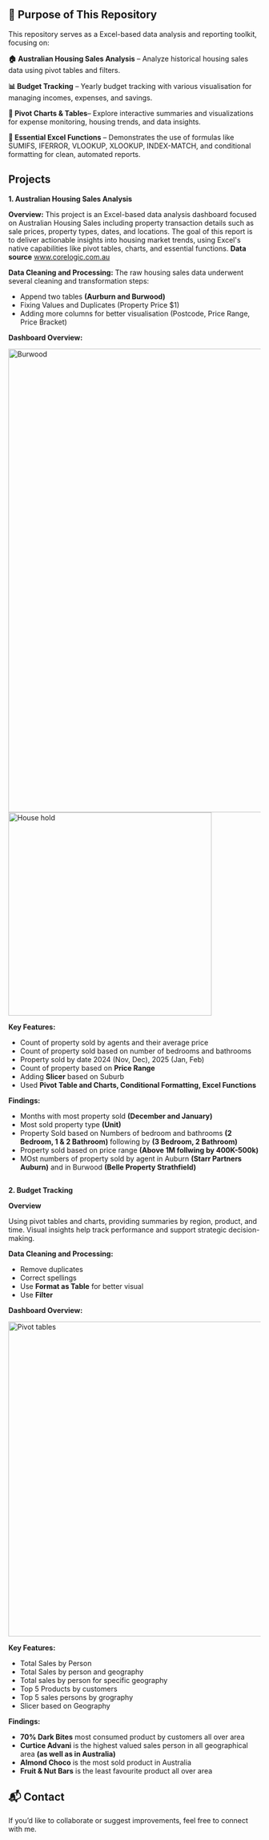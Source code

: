 ## 🎯 Purpose of This Repository

This repository serves as a Excel-based data analysis and reporting toolkit, focusing on:

**🏠 Australian Housing Sales Analysis** – Analyze historical housing sales data using pivot tables and filters.

**📊 Budget Tracking** – Yearly budget tracking with various visualisation for managing incomes, expenses, and savings.

**🔁 Pivot Charts & Tables**– Explore interactive summaries and visualizations for expense monitoring, housing trends, and data insights.

**📘 Essential Excel Functions** – Demonstrates the use of formulas like SUMIFS, IFERROR, VLOOKUP, XLOOKUP, INDEX-MATCH, and conditional formatting for clean, automated reports.

## Projects
**1. Australian Housing Sales Analysis** 

**Overview:** This project is an Excel-based data analysis dashboard focused on Australian Housing Sales including property transaction details such as sale prices, property types, dates, and locations. The goal of this report is to deliver actionable insights into housing market trends, using Excel's native capabilities like pivot tables, charts, and essential functions. **Data source** www.corelogic.com.au

**Data Cleaning and Processing:** 
The raw housing sales data underwent several cleaning and transformation steps:

- Append two tables **(Aurburn and Burwood)**
- Fixing Values and Duplicates (Property Price $1)
- Adding more columns for better visualisation (Postcode, Price Range, Price Bracket)

**Dashboard Overview:**

<img width="926" alt="Burwood" src="https://github.com/user-attachments/assets/f43a1fa7-3b41-4744-8856-a8dd0f163220" />

<img width="406" alt="House hold" src="https://github.com/user-attachments/assets/23427183-7b29-4ab0-aa6e-b1583e23d1eb" />

**Key Features:**

- Count of property sold by agents and their average price
- Count of property sold based on number of bedrooms and bathrooms
- Property sold by date 2024 (Nov, Dec), 2025 (Jan, Feb)
- Count of property based on **Price Range**
- Adding **Slicer** based on Suburb
- Used **Pivot Table and Charts, Conditional Formatting, Excel Functions**

**Findings:** 

- Months with most property sold **(December and January)**
- Most sold property type **(Unit)**
- Property Sold based on Numbers of bedroom and bathrooms **(2 Bedroom, 1 & 2 Bathroom)** following by **(3 Bedroom, 2 Bathroom)**
- Property sold based on price range **(Above 1M follwing by 400K-500k)**
- MOst numbers of property sold by agent in Auburn **(Starr Partners Auburn)** and in Burwood **(Belle Property Strathfield)**
## ##
**2. Budget Tracking**

**Overview**

Using pivot tables and charts, providing summaries by region, product, and time. Visual insights help track performance and support strategic decision-making.

**Data Cleaning and Processing:**
 - Remove duplicates
 - Correct spellings
 - Use **Format as Table** for better visual
 - Use **Filter**

**Dashboard Overview:**

<img width="629" alt="Pivot tables" src="https://github.com/user-attachments/assets/063193f4-8c38-4330-b740-883acf746f70" />

**Key Features:**

- Total Sales by Person
- Total Sales by person and geography
- Total sales by person for specific geography
- Top 5 Products by customers
- Top 5 sales persons by grography
- Slicer based on Geography


**Findings:**

- **70% Dark Bites** most consumed product by customers all over area
- **Curtice Advani** is the highest valued sales person in all geographical area **(as well as in Australia)**
- **Almond Choco** is the most sold product in Australia
- **Fruit & Nut Bars** is the least favourite product all over area
















## 📬 Contact

If you’d like to collaborate or suggest improvements, feel free to connect with me.


